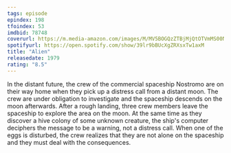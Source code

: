 ```yaml
---
tags: episode
epindex: 198
tfoindex: 53
imdbid: 78748
coverurl: https://m.media-amazon.com/images/M/MV5BOGQzZTBjMjQtOTVmMS00NGE5LWEyYmMtOGQ1ZGZjNmRkYjFhXkEyXkFqcGdeQXVyMjUzOTY1NTc@._V1_SX202_CR0,0,202,300_.jpg
spotifyurl: https://open.spotify.com/show/39lr9bBUcXgZRXsxTw1axM
title: "Alien"
releasedate: 1979
rating: "8.5"
---
```


In the distant future, the crew of the commercial spaceship Nostromo are on their way home when they pick up a distress call from a distant moon. The crew are under obligation to investigate and the spaceship descends on the moon afterwards. After a rough landing, three crew members leave the spaceship to explore the area on the moon. At the same time as they discover a hive colony of some unknown creature, the ship's computer deciphers the message to be a warning, not a distress call. When one of the eggs is disturbed, the crew realizes that they are not alone on the spaceship and they must deal with the consequences.